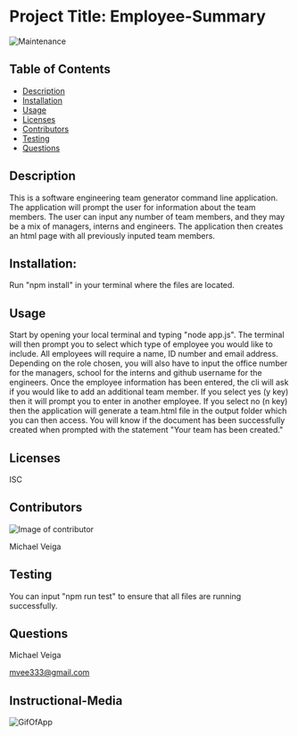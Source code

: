 # Project Title: Employee-Summary

![Maintenance](https://img.shields.io/badge/Maintained%3F-no-red.svg)

## Table of Contents

- [Description](#Description)
- [Installation](#Installation)
- [Usage](#Usage)
- [Licenses](#Licenses)
- [Contributors](#Contributors)
- [Testing](#Testing)
- [Questions](#Questions)

## Description

This is a software engineering team generator command line application. The application will prompt the user for information about the team members. The user can input any number of team members, and they may be a mix of managers, interns and engineers. The application then creates an html page with all previously inputed team members.


## Installation:

Run "npm install" in your terminal where the files are located.

## Usage

Start by opening your local terminal and typing "node app.js". The terminal will then prompt you to select which type of employee you would like to include. All employees will require a name, ID number and email address. Depending on the role chosen, you will also have to input the office number for the managers, school for the interns and github username for the engineers. Once the employee information has been entered, the cli will ask if you would like to add an additional team member. If you select yes (y key) then it will prompt you to enter in another employee. If you select no (n key) then the application will generate a team.html file in the output folder which you can then access. You will know if the document has been successfully created when prompted with the statement "Your team has been created."

## Licenses

ISC

## Contributors

![Image of contributor](https://avatars2.githubusercontent.com/u/61660025?v=4)

Michael Veiga

## Testing

You can input "npm run test" to ensure that all files are running successfully.

## Questions

Michael Veiga

mvee333@gmail.com

## Instructional-Media

![GifOfApp](https://github.com/Michael-Veiga/employee-summary/blob/master/Develop/Images/employee-sum-gif.gif?raw=true)
